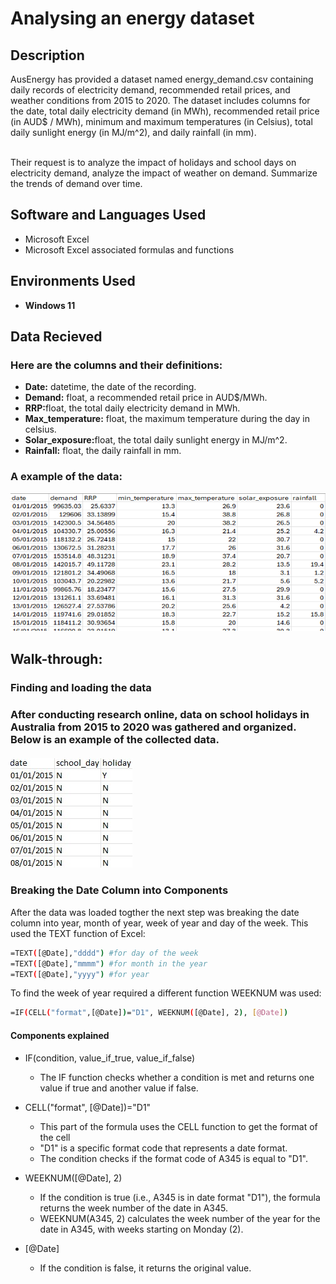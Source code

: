 <h1>Analysing an energy dataset</h1>

<h2>Description</h2>
AusEnergy has provided a dataset named energy_demand.csv containing daily records of electricity demand, recommended retail prices, and weather conditions from 2015 to 2020. The dataset includes columns for the date, total daily electricity demand (in MWh), recommended retail price (in AUD$ / MWh), minimum and maximum temperatures (in Celsius), total daily sunlight energy (in MJ/m^2), and daily rainfall (in mm). <br> 

<br> Their request is to analyze the impact of holidays and school days on electricity demand, analyze the impact of weather on demand. Summarize the trends of demand over time.

<h2>Software and Languages Used </h2>

- Microsoft Excel
- Microsoft Excel associated formulas and functions  

<h2>Environments Used </h2>

- <b>Windows 11</b> 

<h2>Data Recieved</h2>
<h3>Here are the columns and their definitions:</h3>

- <strong>Date:</strong> datetime, the date of the recording.
- <strong>Demand:</strong> float, a recommended retail price in AUD$/MWh.
- <strong>RRP:</strong>float, the total daily electricity demand in MWh.
- <strong>Max_temperature:</strong> float, the maximum temperature during the day in celsius.
- <strong>Solar_exposure:</strong>float, the total daily sunlight energy in MJ/m^2.
- <strong>Rainfall:</strong> float, the daily rainfall in mm.

<h3>A example of the data:</h3>
<img src="project_1_raw_data_2.png">

<h2>Walk-through:</h2>
<h3>Finding and loading the data<h3>

After conducting research online, data on school holidays in Australia from 2015 to 2020 was gathered and organized. Below is an example of the collected data.
<br>
<br><img src="holiday_days.jpg">
<br>
<h3>Breaking the Date Column into Components</h3>
After the data was loaded togther the next step was breaking the date column into year, month of year, week of year and day of the week.
This used the TEXT function of Excel:

```bash
=TEXT([@Date],"dddd") #for day of the week
=TEXT([@Date],"mmmm") #for month in the year
=TEXT([@Date],"yyyy") #for year 
```
To find the week of year required a different function WEEKNUM was used:

```bash
=IF(CELL("format",[@Date])="D1", WEEKNUM([@Date], 2), [@Date])
```

<h4>Components explained</h4>

- IF(condition, value_if_true, value_if_false)
  * The IF function checks whether a condition is met and returns one value if true and another value if false.
 
- CELL("format", [@Date])="D1"
  * This part of the formula uses the CELL function to get the format of the cell
  * "D1" is a specific format code that represents a date format.
  * The condition checks if the format code of A345 is equal to "D1".
 
- WEEKNUM([@Date], 2)
  * If the condition is true (i.e., A345 is in date format "D1"), the formula returns the week number of the date in A345.
  * WEEKNUM(A345, 2) calculates the week number of the year for the date in A345, with weeks starting on Monday (2).
 
- [@Date]
  * If the condition is false, it returns the original value.










